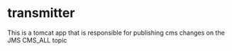 transmitter
===========

This is a tomcat app that is responsible for publishing cms changes on the JMS CMS_ALL topic
